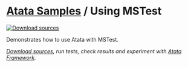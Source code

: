# [Atata Samples](https://github.com/atata-framework/atata-samples) / Using MSTest

[![Download sources](https://img.shields.io/badge/Download-sources-brightgreen.svg)](https://github.com/atata-framework/atata-samples/raw/main/_archives/MSTest.zip)

Demonstrates how to use Atata with MSTest.

*[Download sources](https://github.com/atata-framework/atata-samples/raw/main/_archives/MSTest.zip), run tests, check results and experiment with [Atata Framework](https://atata.io).*
